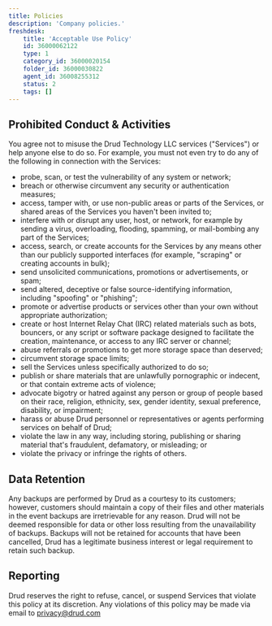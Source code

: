 ```yaml
---
title: Policies
description: 'Company policies.'
freshdesk:
    title: 'Acceptable Use Policy'
    id: 36000062122
    type: 1
    category_id: 36000020154
    folder_id: 36000030822
    agent_id: 36008255312
    status: 2
    tags: []
---
```


## Prohibited Conduct & Activities

You agree not to misuse the Drud Technology LLC services ("Services") or help anyone else to do so. For example, you must not even try to do any of the following in connection with the Services:

- probe, scan, or test the vulnerability of any system or network;
- breach or otherwise circumvent any security or authentication measures;
- access, tamper with, or use non-public areas or parts of the Services, or shared areas of the Services you haven't been invited to;
- interfere with or disrupt any user, host, or network, for example by sending a virus, overloading, flooding, spamming, or mail-bombing any part of the Services;
- access, search, or create accounts for the Services by any means other than our publicly supported interfaces (for example, "scraping" or creating accounts in bulk);
- send unsolicited communications, promotions or advertisements, or spam;
- send altered, deceptive or false source-identifying information, including "spoofing" or "phishing";
- promote or advertise products or services other than your own without appropriate authorization;
- create or host Internet Relay Chat (IRC) related materials such as bots, bouncers, or any script or software package designed to facilitate the creation, maintenance, or access to any IRC server or channel;
- abuse referrals or promotions to get more storage space than deserved;
- circumvent storage space limits;
- sell the Services unless specifically authorized to do so;
- publish or share materials that are unlawfully pornographic or indecent, or that contain extreme acts of violence;
- advocate bigotry or hatred against any person or group of people based on their race, religion, ethnicity, sex, gender identity, sexual preference, disability, or impairment;
- harass or abuse Drud personnel or representatives or agents performing services on behalf of Drud;
- violate the law in any way, including storing, publishing or sharing material that's fraudulent, defamatory, or misleading; or
- violate the privacy or infringe the rights of others.

## Data Retention

Any backups are performed by Drud as a courtesy to its customers; however, customers should maintain a copy of their files and other materials in the event backups are irretrievable for any reason. Drud will not be deemed responsible for data or other loss resulting from the unavailability of backups. Backups will not be retained for accounts that have been cancelled, Drud has a legitimate business interest or legal requirement to retain such backup.

## Reporting

Drud reserves the right to refuse, cancel, or suspend Services that violate this policy at its discretion. Any violations of this policy may be made via email to [privacy@drud.com](<mailto:privacy@drud.com>)

